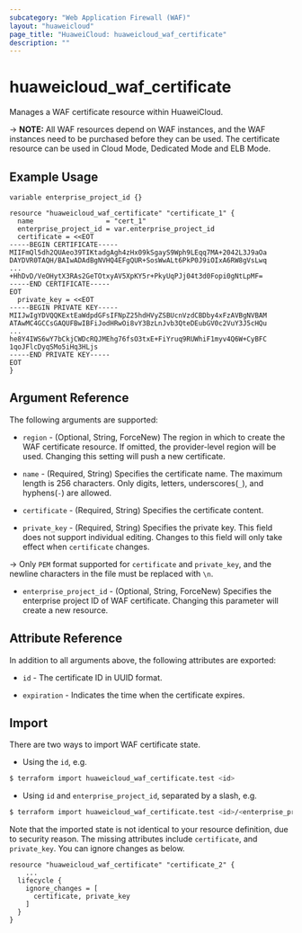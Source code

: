 ```yaml
---
subcategory: "Web Application Firewall (WAF)"
layout: "huaweicloud"
page_title: "HuaweiCloud: huaweicloud_waf_certificate"
description: ""
---
```


# huaweicloud_waf_certificate

Manages a WAF certificate resource within HuaweiCloud.

-> **NOTE:** All WAF resources depend on WAF instances, and the WAF instances need to be purchased before they can be
used. The certificate resource can be used in Cloud Mode, Dedicated Mode and ELB Mode.

## Example Usage

```hcl
variable enterprise_project_id {}

resource "huaweicloud_waf_certificate" "certificate_1" {
  name                  = "cert_1"
  enterprise_project_id = var.enterprise_project_id
  certificate = <<EOT
-----BEGIN CERTIFICATE-----
MIIFmQl5dh2QUAeo39TIKtadgAgh4zHx09kSgayS9Wph9LEqq7MA+2042L3J9aOa
DAYDVR0TAQH/BAIwADAdBgNVHQ4EFgQUR+SosWwALt6PkP0J9iOIxA6RW8gVsLwq
...
+HhDvD/VeOHytX3RAs2GeTOtxyAV5XpKY5r+PkyUqPJj04t3d0Fopi0gNtLpMF=
-----END CERTIFICATE-----
EOT
  private_key = <<EOT
-----BEGIN PRIVATE KEY-----
MIIJwIgYDVQQKExtEaWdpdGFsIFNpZ25hdHVyZSBUcnVzdCBDby4xFzAVBgNVBAM
ATAwMC4GCCsGAQUFBwIBFiJodHRwOi8vY3BzLnJvb3QteDEubGV0c2VuY3J5cHQu
...
he8Y4IWS6wY7bCkjCWDcRQJMEhg76fsO3txE+FiYruq9RUWhiF1myv4Q6W+CyBFC
1qoJFlcDyqSMo5iHq3HLjs
-----END PRIVATE KEY-----
EOT
}
```

## Argument Reference

The following arguments are supported:

* `region` - (Optional, String, ForceNew) The region in which to create the WAF certificate resource. If omitted, the
  provider-level region will be used. Changing this setting will push a new certificate.

* `name` - (Required, String) Specifies the certificate name. The maximum length is 256 characters. Only digits,
  letters, underscores(`_`), and hyphens(`-`) are allowed.

* `certificate` - (Required, String) Specifies the certificate content.

* `private_key` - (Required, String) Specifies the private key. This field does not support individual editing.
  Changes to this field will only take effect when `certificate` changes.

-> Only `PEM` format supported for `certificate` and `private_key`, and the newline characters in the file must be
replaced with `\n`.

* `enterprise_project_id` - (Optional, String, ForceNew) Specifies the enterprise project ID of WAF certificate.
  Changing this parameter will create a new resource.

## Attribute Reference

In addition to all arguments above, the following attributes are exported:

* `id` - The certificate ID in UUID format.

* `expiration` - Indicates the time when the certificate expires.

## Import

There are two ways to import WAF certificate state.

* Using the `id`, e.g.

```bash
$ terraform import huaweicloud_waf_certificate.test <id>
```

* Using `id` and `enterprise_project_id`, separated by a slash, e.g.

```bash
$ terraform import huaweicloud_waf_certificate.test <id>/<enterprise_project_id>
```

Note that the imported state is not identical to your resource definition, due to security reason. The missing
attributes include `certificate`, and `private_key`. You can ignore changes as below.

```
resource "huaweicloud_waf_certificate" "certificate_2" {
    ...
  lifecycle {
    ignore_changes = [
      certificate, private_key
    ]
  }
}
```
